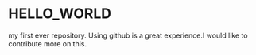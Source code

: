 # HELLO_WORLD
my first ever repository.
Using github is a great experience.I would like to contribute more on this.

